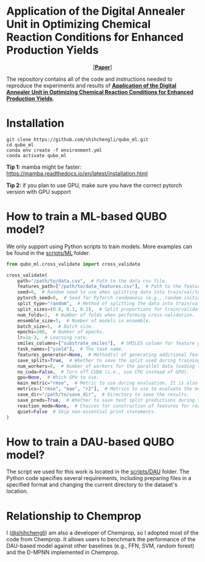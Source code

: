 # Application of the Digital Annealer Unit in Optimizing Chemical Reaction Conditions for Enhanced Production Yields
<p align="center"> [<b><a href="https://arxiv.org/abs/2407.17485">Paper</a></b>]

The repository contains all of the code and instructions needed to reproduce the experiments and results of **[Application of the Digital Annealer Unit in Optimizing Chemical Reaction Conditions for Enhanced Production Yields](https://arxiv.org/abs/2407.17485)**.

# Installation
```
git clone https://github.com/shihchengli/qubo_ml.git
cd qubo_ml
conda env create -f environment.yml
conda activate qubo_ml
```
**Tip 1:** mamba might be faster: https://mamba.readthedocs.io/en/latest/installation.html

**Tip 2:** if you plan to use GPU, make sure you have the correct pytorch version with GPU support

# How to train a ML-based QUBO model?
We only support using Python scripts to train models. More examples can be found in the [scripts/ML](https://github.com/shihchengli/qubo_ml/tree/main/scripts/ML) folder.
```python
from qubo_ml.cross_validate import cross_validate

cross_validate(
    path="/path/to/data.csv",  # Path to the data csv file.
    features_path=["/path/to/data_features.csv"],  # Path to the features csv file(s).
    seed=0,  # Random seed to use when splitting data into train/val/test sets.
    pytorch_seed=0,  # Seed for PyTorch randomness (e.g., random initial weights).
    split_type="random",  # Method of splitting the data into train/val/test. Currently, 'cv', 'random', and 'scaffold_balanced' are supported.
    split_sizes=(0.8, 0.1, 0.1),  # Split proportions for train/validation/test sets.
    num_folds=1,  # Number of folds when performing cross-validation.
    ensemble_size=5,  # Number of models in ensemble.
    batch_size=5,  # Batch size.
    epochs=200,  # Number of epochs.
    lr=1e-3,  # Learning rate.
    smiles_columns=["substrate_smiles"],  # SMILES column for feature generation.
    task_names=["yield"],  # The task name.
    features_generator=None,  # Method(s) of generating additional features. Currently, 'MACCS', 'Avalon', and 'ECFP4' are supported.
    save_splits=True,  # Whether to save the split used during training.
    num_workers=8,  # Number of workers for the parallel data loading (0 means sequential).
    no_cuda=False,  # Turn off CUDA (i.e., use CPU instead of GPU).
    gpu=None,  # Which GPU to use.
    main_metric="rmse",  # Metric to use during evaluation. It is also used with the validation set for early stopping.
    metrics=["rmse", "mae", "r2"],  # Metrics to use to evaluate the model. Not used for early stopping.
    save_dir="/path/to/save_dir",  # Directory to save the results.
    save_preds=True,  # Whether to save test split predictions during training.
    reaction_mode=None,  # Choices for construction of features for reactions (e.g., reac_prod, reac_only, prod_only, diff_only, reac_diff, prod_diff).
    quiet=False  # Skip non-essential print statements.
)
```
# How to train a DAU-based QUBO model?

The script we used for this work is located in the [scripts/DAU](https://github.com/shihchengli/qubo_ml/tree/main/scripts/DAU) folder. The Python code specifies several requirements, including preparing files in a specified format and changing the current directory to the dataset's location.


# Relationship to Chemprop
I ([@shihchengli](https://github.com/shihchengli)) am also a developer of Chemprop, so I adopted most of the code from Chemprop. It allows users to benchmark the performance of the DAU-based model against other baselines (e.g., FFN, SVM, random forest) and the D-MPNN implemented in Chemprop.
